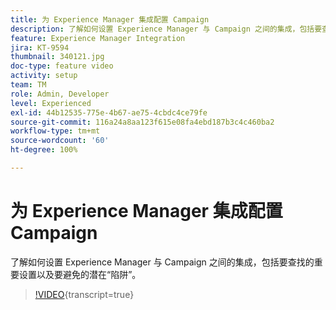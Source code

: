 ```yaml
---
title: 为 Experience Manager 集成配置 Campaign
description: 了解如何设置 Experience Manager 与 Campaign 之间的集成，包括要查找的重要设置以及要避免的潜在“陷阱”。
feature: Experience Manager Integration
jira: KT-9594
thumbnail: 340121.jpg
doc-type: feature video
activity: setup
team: TM
role: Admin, Developer
level: Experienced
exl-id: 44b12535-775e-4b67-ae75-4cbdc4ce79fe
source-git-commit: 116a24a8aa123f615e08fa4ebd187b3c4c460ba2
workflow-type: tm+mt
source-wordcount: '60'
ht-degree: 100%

---
```


# 为 Experience Manager 集成配置 Campaign

了解如何设置 Experience Manager 与 Campaign 之间的集成，包括要查找的重要设置以及要避免的潜在“陷阱”。

>[!VIDEO](https://video.tv.adobe.com/v/3445906?quality=12&learn=on&captions=chi_hans){transcript=true}
